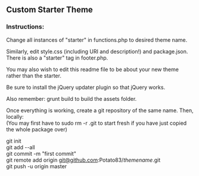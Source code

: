 ## Custom Starter Theme

### Instructions:

Change all instances of "starter" in functions.php to desired theme name.

Similarly, edit style.css (including URI and description!) and package.json. There is also a "starter" tag in footer.php.

You may also wish to edit this readme file to be about your new theme rather than the starter.

Be sure to install the jQuery updater plugin so that jQuery works.

Also remember: grunt build to build the assets folder.

Once everything is working, create a git repository of the same name. Then, locally:  
(You may first have to sudo rm -r .git to start fresh if you have just copied the whole package over)


git init  
git add --all  
git commit -m "first commit"  
git remote add origin git@github.com:Potato83/*themename*.git  
git push -u origin master  





